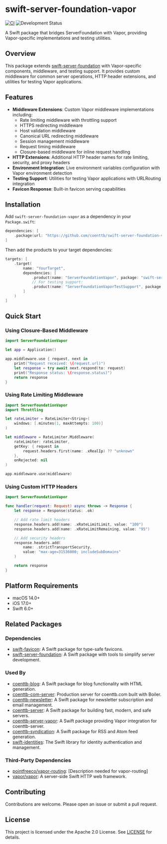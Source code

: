 # swift-server-foundation-vapor

[![CI](https://github.com/coenttb/swift-server-foundation-vapor/workflows/CI/badge.svg)](https://github.com/coenttb/swift-server-foundation-vapor/actions/workflows/ci.yml)
![Development Status](https://img.shields.io/badge/status-active--development-blue.svg)

A Swift package that bridges ServerFoundation with Vapor, providing Vapor-specific implementations and testing utilities.

## Overview

This package extends [swift-server-foundation](https://github.com/coenttb/swift-server-foundation) with Vapor-specific components, middleware, and testing support. It provides custom middleware for common server operations, HTTP header extensions, and utilities for testing Vapor applications.

## Features

- **Middleware Extensions**: Custom Vapor middleware implementations including:
  - Rate limiting middleware with throttling support
  - HTTPS redirecting middleware
  - Host validation middleware
  - Canonical URL redirecting middleware
  - Session management middleware
  - Request timing middleware
  - Closure-based middleware for inline request handling
- **HTTP Extensions**: Additional HTTP header names for rate limiting, security, and proxy headers
- **Environment Integration**: Live environment variables configuration with Vapor environment detection
- **Testing Support**: Utilities for testing Vapor applications with URLRouting integration
- **Favicon Response**: Built-in favicon serving capabilities

## Installation

Add `swift-server-foundation-vapor` as a dependency in your `Package.swift`:

```swift
dependencies: [
    .package(url: "https://github.com/coenttb/swift-server-foundation-vapor.git", from: "0.1.0")
]
```

Then add the products to your target dependencies:

```swift
targets: [
    .target(
        name: "YourTarget",
        dependencies: [
            .product(name: "ServerFoundationVapor", package: "swift-server-foundation-vapor"),
            // For testing support:
            .product(name: "ServerFoundationVaporTestSupport", package: "swift-server-foundation-vapor"),
        ]
    )
]
```

## Quick Start

### Using Closure-Based Middleware

```swift
import ServerFoundationVapor

let app = Application()

app.middleware.use { request, next in
    print("Request received: \(request.url)")
    let response = try await next.respond(to: request)
    print("Response status: \(response.status)")
    return response
}
```

### Using Rate Limiting Middleware

```swift
import ServerFoundationVapor
import Throttling

let rateLimiter = RateLimiter<String>(
    windows: [.minutes(1, maxAttempts: 100)]
)

let middleware = RateLimiter.Middleware(
    rateLimiter: rateLimiter,
    getKey: { request in
        request.headers.first(name: .xRealIp) ?? "unknown"
    },
    onRejected: nil
)

app.middleware.use(middleware)
```

### Using Custom HTTP Headers

```swift
import ServerFoundationVapor

func handler(request: Request) async throws -> Response {
    let response = Response(status: .ok)

    // Add rate limit headers
    response.headers.add(name: .xRateLimitLimit, value: "100")
    response.headers.add(name: .xRateLimitRemaining, value: "95")

    // Add security headers
    response.headers.add(
        name: .strictTransportSecurity,
        value: "max-age=31536000; includeSubDomains"
    )

    return response
}
```

## Platform Requirements

- macOS 14.0+
- iOS 17.0+
- Swift 6.0+

## Related Packages

### Dependencies

- [swift-favicon](https://github.com/coenttb/swift-favicon): A Swift package for type-safe favicons.
- [swift-server-foundation](https://github.com/coenttb/swift-server-foundation): A Swift package with tools to simplify server development.

### Used By

- [coenttb-blog](https://github.com/coenttb/coenttb-blog): A Swift package for blog functionality with HTML generation.
- [coenttb-com-server](https://github.com/coenttb/coenttb-com-server): Production server for coenttb.com built with Boiler.
- [coenttb-newsletter](https://github.com/coenttb/coenttb-newsletter): A Swift package for newsletter subscription and email management.
- [coenttb-server](https://github.com/coenttb/coenttb-server): A Swift package for building fast, modern, and safe servers.
- [coenttb-server-vapor](https://github.com/coenttb/coenttb-server-vapor): A Swift package providing Vapor integration for coenttb-server.
- [coenttb-syndication](https://github.com/coenttb/coenttb-syndication): A Swift package for RSS and Atom feed generation.
- [swift-identities](https://github.com/coenttb/swift-identities): The Swift library for identity authentication and management.

### Third-Party Dependencies

- [pointfreeco/vapor-routing](https://github.com/pointfreeco/vapor-routing): [Description needed for vapor-routing]
- [vapor/vapor](https://github.com/vapor/vapor): A server-side Swift HTTP web framework.

## Contributing

Contributions are welcome. Please open an issue or submit a pull request.

## License

This project is licensed under the Apache 2.0 License. See [LICENSE](LICENSE) for details.
